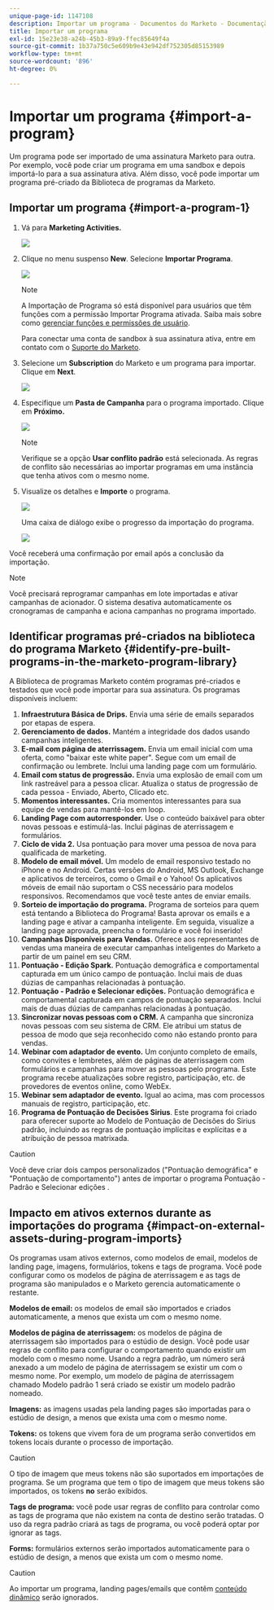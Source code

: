 ```yaml
---
unique-page-id: 1147108
description: Importar um programa - Documentos do Marketo - Documentação do produto
title: Importar um programa
exl-id: 15e23e38-a24b-45b3-89a9-ffec85649f4a
source-git-commit: 1b37a750c5e609b9e43e942df752305d85153989
workflow-type: tm+mt
source-wordcount: '896'
ht-degree: 0%

---
```


# Importar um programa {#import-a-program}

Um programa pode ser importado de uma assinatura Marketo para outra. Por exemplo, você pode criar um programa em uma sandbox e depois importá-lo para a sua assinatura ativa. Além disso, você pode importar um programa pré-criado da Biblioteca de programas da Marketo.

## Importar um programa {#import-a-program-1}

1. Vá para **Marketing Activities.**

   ![](assets/ma.png)

1. Clique no menu suspenso **New**. Selecione **Importar Programa**.

   ![](assets/image2014-9-17-12-3a15-3a4.png)

   >[!NOTE]
   >
   >A Importação de Programa só está disponível para usuários que têm funções com a permissão Importar Programa ativada. Saiba mais sobre como [gerenciar funções e permissões de usuário](/help/marketo/product-docs/administration/users-and-roles/managing-user-roles-and-permissions.md).
   >
   >Para conectar uma conta de sandbox à sua assinatura ativa, entre em contato com o [Suporte do Marketo](https://nation.marketo.com/t5/Support/ct-p/Support).

1. Selecione um **Subscription** do Marketo e um programa para importar. Clique em **Next**.

   ![](assets/image2014-9-17-12-3a20-3a13.png)

1. Especifique um **Pasta de Campanha** para o programa importado. Clique em **Próximo.**

   ![](assets/image2014-9-17-12-3a20-3a44.png)

   >[!NOTE]
   >
   >Verifique se a opção **Usar conflito padrão** está selecionada. As regras de conflito são necessárias ao importar programas em uma instância que tenha ativos com o mesmo nome.

1. Visualize os detalhes e **Importe** o programa.

   ![](assets/image2014-9-17-12-3a21-3a36.png)

   Uma caixa de diálogo exibe o progresso da importação do programa.

   ![](assets/image2014-9-17-12-3a21-3a51.png)

Você receberá uma confirmação por email após a conclusão da importação.

>[!NOTE]
>
>Você precisará reprogramar campanhas em lote importadas e ativar campanhas de acionador. O sistema desativa automaticamente os cronogramas de campanha e aciona campanhas no programa importado.

## Identificar programas pré-criados na biblioteca do programa Marketo {#identify-pre-built-programs-in-the-marketo-program-library}

A Biblioteca de programas Marketo contém programas pré-criados e testados que você pode importar para sua assinatura. Os programas disponíveis incluem:

1. **Infraestrutura Básica de Drips.** Envia uma série de emails separados por etapas de espera.
1. **Gerenciamento de dados.** Mantém a integridade dos dados usando campanhas inteligentes.
1. **E-mail com página de aterrissagem.** Envia um email inicial com uma oferta, como &quot;baixar este white paper&quot;. Segue com um email de confirmação ou lembrete. Inclui uma landing page com um formulário.
1. **Email com status de progressão.** Envia uma explosão de email com um link rastreável para a pessoa clicar. Atualiza o status de progressão de cada pessoa - Enviado, Aberto, Clicado etc.
1. **Momentos interessantes.** Cria momentos interessantes para sua equipe de vendas para mantê-los em loop.
1. **Landing Page com autorresponder.** Use o conteúdo baixável para obter novas pessoas e estimulá-las. Inclui páginas de aterrissagem e formulários.
1. **Ciclo de vida 2.** Usa pontuação para mover uma pessoa de nova para qualificada de marketing.
1. **Modelo de email móvel.** Um modelo de email responsivo testado no iPhone e no Android. Certas versões do Android, MS Outlook, Exchange e aplicativos de terceiros, como o Gmail e o Yahoo! Os aplicativos móveis de email não suportam o CSS necessário para modelos responsivos. Recomendamos que você teste antes de enviar emails.
1. **Sorteio de importação do programa.** Programa de sorteios para quem está tentando a Biblioteca do Programa! Basta aprovar os emails e a landing page e ativar a campanha inteligente. Em seguida, visualize a landing page aprovada, preencha o formulário e você foi inserido!
1. **Campanhas Disponíveis para Vendas.** Oferece aos representantes de vendas uma maneira de executar campanhas inteligentes do Marketo a partir de um painel em seu CRM.
1. **Pontuação - Edição Spark.** Pontuação demográfica e comportamental capturada em um único campo de pontuação. Inclui mais de duas dúzias de campanhas relacionadas à pontuação.
1. **Pontuação - Padrão e Selecionar edições.** Pontuação demográfica e comportamental capturada em campos de pontuação separados. Inclui mais de duas dúzias de campanhas relacionadas à pontuação.
1. **Sincronizar novas pessoas com o CRM.** A campanha que sincroniza novas pessoas com seu sistema de CRM. Ele atribui um status de pessoa de modo que seja reconhecido como não estando pronto para vendas.
1. **Webinar com adaptador de evento.** Um conjunto completo de emails, como convites e lembretes, além de páginas de aterrissagem com formulários e campanhas para mover as pessoas pelo programa. Este programa recebe atualizações sobre registro, participação, etc. de provedores de eventos online, como WebEx.
1. **Webinar sem adaptador de evento.** Igual ao acima, mas com processos manuais de registro, participação, etc.
1. **Programa de Pontuação de Decisões Sirius**. Este programa foi criado para oferecer suporte ao Modelo de Pontuação de Decisões do Sirius padrão, incluindo as regras de pontuação implícitas e explícitas e a atribuição de pessoa matrixada.

>[!CAUTION]
>
>Você deve criar dois campos personalizados (&quot;Pontuação demográfica&quot; e &quot;Pontuação de comportamento&quot;) antes de importar o programa Pontuação - Padrão e Selecionar edições .

## Impacto em ativos externos durante as importações do programa {#impact-on-external-assets-during-program-imports}

Os programas usam ativos externos, como modelos de email, modelos de landing page, imagens, formulários, tokens e tags de programa. Você pode configurar como os modelos de página de aterrissagem e as tags de programa são manipulados e o Marketo gerencia automaticamente o restante.

**Modelos de email:** os modelos de email são importados e criados automaticamente, a menos que exista um com o mesmo nome.

**Modelos de página de aterrissagem:** os modelos de página de aterrissagem são importados para o estúdio de design. Você pode usar regras de conflito para configurar o comportamento quando existir um modelo com o mesmo nome. Usando a regra padrão, um número será anexado a um modelo de página de aterrissagem se existir um com o mesmo nome. Por exemplo, um modelo de página de aterrissagem chamado Modelo padrão 1 será criado se existir um modelo padrão nomeado.

**Imagens:** as imagens usadas pela landing pages são importadas para o estúdio de design, a menos que exista uma com o mesmo nome.

**Tokens:** os tokens que vivem fora de um programa serão convertidos em tokens locais durante o processo de importação.

>[!CAUTION]
>
>O tipo de imagem que meus tokens não são suportados em importações de programa. Se um programa que tem o tipo de imagem que meus tokens são importados, os tokens **no** serão exibidos.

**Tags de programa:** você pode usar regras de conflito para controlar como as tags de programa que não existem na conta de destino serão tratadas. O uso da regra padrão criará as tags de programa, ou você poderá optar por ignorar as tags.

**Forms:** formulários externos serão importados automaticamente para o estúdio de design, a menos que exista um com o mesmo nome.

>[!CAUTION]
>
>Ao importar um programa, landing pages/emails que contêm [conteúdo dinâmico](/help/marketo/product-docs/personalization/segmentation-and-snippets/segmentation/understanding-dynamic-content.md) serão ignorados.
